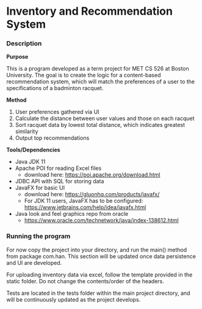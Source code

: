 # Inventory and Recommendation System

### Description

**Purpose**

This is a program developed as a term project for MET CS 526 at Boston University. The goal is to create the logic for a content-based recommendation system, which will match the preferences of a user to the specifications of a badminton racquet.

**Method**

1. User preferences gathered via UI
2. Calculate the distance between user values and those on each racquet
3. Sort racquet data by lowest total distance, which indicates greatest similarity
4. Output top recommendations

**Tools/Dependencies**

* Java JDK 11
* Apache POI for reading Excel files
    * download here: https://poi.apache.org/download.html
* JDBC API with SQL for storing data
* JavaFX for basic UI
    * download here: https://gluonhq.com/products/javafx/
    * For JDK 11 users, JavaFX has to be configured: https://www.jetbrains.com/help/idea/javafx.html
* Java look and feel graphics repo from oracle
    * https://www.oracle.com/technetwork/java/index-138612.html

### Running the program

For now copy the project into your directory, and run the main() method from package com.han. This section will be updated once data persistence and UI are developed.

For uploading inventory data via excel, follow the template provided in the static folder. Do not change the contents/order of the headers.

Tests are located in the tests folder within the main project directory, and will be continuously updated as the project develops.